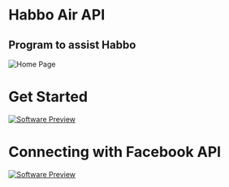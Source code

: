 # Habbo Air API
## Program to assist Habbo

![Home Page](https://i.imgur.com/DCxKj7b.png)

# Get Started

[![Software Preview](http://img.youtube.com/vi/zeI5YXFoyy0/0.jpg)](http://www.youtube.com/watch?v=zeI5YXFoyy0 "Software Preview")

# Connecting with Facebook API
[![Software Preview](http://img.youtube.com/vi/dGcEkh76n8o/0.jpg)](http://www.youtube.com/watch?dGcEkh76n8o "Software Preview")


